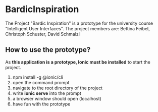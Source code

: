 # BardicInspiration
The Project "Bardic Inspiration" is a prototype for the university course "Intelligent User Interfaces".
The project members are: Bettina Feibel, Christoph Schuster, David Schmalzl

## How to use the prototype?
As **this application is a prototype, Ionic must be installed** to start the project.
1. npm install -g @ionic/cli
2. open the command prompt
3. navigate to the root directory of the project
4. write **ionic serve** into the prompt
5. a browser window should open (localhost)
6. have fun with the prototype

